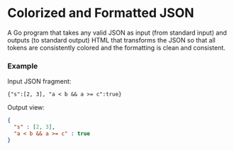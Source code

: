 # Colorized and Formatted JSON

A Go program that takes any valid JSON as input (from standard input) and outputs (to standard output) HTML that transforms the JSON so that all tokens are consistently colored and the formatting is clean and consistent.

### Example

Input JSON fragment:
```
{"s":[2, 3], "a < b && a >= c":true}
```

Output view:
```json
{
  "s" : [2, 3],
  "a < b && a >= c" : true
}
```
